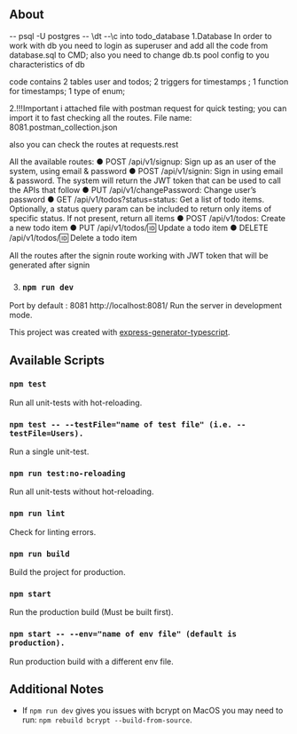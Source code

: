 ## About
-- psql -U postgres
-- \dt
--\c into todo_database
1.Database
In order to work with db you need to login as superuser and add all the code from database.sql to CMD;
also you need to change db.ts pool config to you characteristics of db

code contains 2 tables user and todos; 2 triggers for timestamps ; 1 function for timestamps; 1 type of enum; 

2.!!!Important i attached file with postman request for quick testing; you can import it to fast checking all the routes.
File name: 
8081.postman_collection.json

also you can check the routes at requests.rest

All the available routes: 
●	POST /api/v1/signup: Sign up as an user of the system, using email & password
●	POST /api/v1/signin: Sign in using email & password. The system will return the JWT token that can be used to call the APIs that follow
●	PUT /api/v1/changePassword: Change user’s password
●	GET /api/v1/todos?status=status: Get a list of todo items. Optionally, a status query param can be included to return only items of specific status. If not present, return all items
●	POST /api/v1/todos: Create a new todo item
●	PUT /api/v1/todos/:id: Update a todo item
●	DELETE /api/v1/todos/:id: Delete a todo item

All the routes after the signin  route working with JWT token that will be generated after signin

3. ### `npm run dev`

Port by default : 8081
http://localhost:8081/
Run the server in development mode.

This project was created with [express-generator-typescript](https://github.com/seanpmaxwell/express-generator-typescript).
## Available Scripts

### `npm test`

Run all unit-tests with hot-reloading.

### `npm test -- --testFile="name of test file" (i.e. --testFile=Users).`

Run a single unit-test.

### `npm run test:no-reloading`

Run all unit-tests without hot-reloading.

### `npm run lint`

Check for linting errors.

### `npm run build`

Build the project for production.

### `npm start`

Run the production build (Must be built first).

### `npm start -- --env="name of env file" (default is production).`

Run production build with a different env file.


## Additional Notes

- If `npm run dev` gives you issues with bcrypt on MacOS you may need to run: `npm rebuild bcrypt --build-from-source`. 
